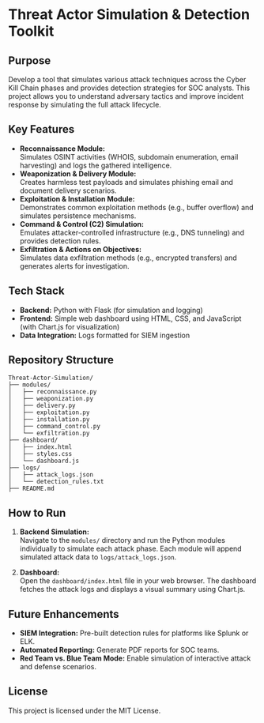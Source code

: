 # Threat Actor Simulation & Detection Toolkit

## Purpose
Develop a tool that simulates various attack techniques across the Cyber Kill Chain phases and provides detection strategies for SOC analysts. This project allows you to understand adversary tactics and improve incident response by simulating the full attack lifecycle.

## Key Features
- **Reconnaissance Module:**  
  Simulates OSINT activities (WHOIS, subdomain enumeration, email harvesting) and logs the gathered intelligence.
- **Weaponization & Delivery Module:**  
  Creates harmless test payloads and simulates phishing email and document delivery scenarios.
- **Exploitation & Installation Module:**  
  Demonstrates common exploitation methods (e.g., buffer overflow) and simulates persistence mechanisms.
- **Command & Control (C2) Simulation:**  
  Emulates attacker-controlled infrastructure (e.g., DNS tunneling) and provides detection rules.
- **Exfiltration & Actions on Objectives:**  
  Simulates data exfiltration methods (e.g., encrypted transfers) and generates alerts for investigation.

## Tech Stack
- **Backend:** Python with Flask (for simulation and logging)
- **Frontend:** Simple web dashboard using HTML, CSS, and JavaScript (with Chart.js for visualization)
- **Data Integration:** Logs formatted for SIEM ingestion

## Repository Structure
```
Threat-Actor-Simulation/
├── modules/
│   ├── reconnaissance.py
│   ├── weaponization.py
│   ├── delivery.py
│   ├── exploitation.py
│   ├── installation.py
│   ├── command_control.py
│   └── exfiltration.py
├── dashboard/
│   ├── index.html
│   ├── styles.css
│   └── dashboard.js
├── logs/
│   ├── attack_logs.json
│   └── detection_rules.txt
├── README.md
```

## How to Run
1. **Backend Simulation:**  
   Navigate to the `modules/` directory and run the Python modules individually to simulate each attack phase. Each module will append simulated attack data to `logs/attack_logs.json`.

2. **Dashboard:**  
   Open the `dashboard/index.html` file in your web browser. The dashboard fetches the attack logs and displays a visual summary using Chart.js.

## Future Enhancements
- **SIEM Integration:** Pre-built detection rules for platforms like Splunk or ELK.
- **Automated Reporting:** Generate PDF reports for SOC teams.
- **Red Team vs. Blue Team Mode:** Enable simulation of interactive attack and defense scenarios.

## License
This project is licensed under the MIT License.




